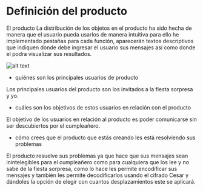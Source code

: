 ﻿# Definición del producto
El producto 
La distribución de los objetos en el producto ha sido hecha de manera que el usuario pueda usarlos de 
manera intuitiva para ello he implementado pestañas para cada función, aparecerán textos  descriptivos que indiquen donde debe ingresar 
el usuario sus mensajes así como donde el podra visualizar sus resultados.

![alt text](https://imageshack.com/a/img921/2868/6CDjAk.png)


* quiénes son los principales usuarios de producto

Los principales usuarios del producto son los invitados a la fiesta sorpresa y yo.

* cuáles son los objetivos de estos usuarios en relación con el producto

El objetivo de los usuarios en relación al producto es poder comunicarse sin ser descubiertos
por el cumpleañero.

* cómo crees que el producto que estás creando les está resolviendo sus
  problemas

El producto resuelve sus problemas ya que hace que sus mensajes sean inintelegibles para el cumpleañero
como para cualquiera que los lee y no sabe de la fiesta sorpresa, como lo hace les permite encodificar
sus mensajes y también les permite decodificarlos usando el cifrado Cesar y dándoles la opción de elegir
con cuantos desplazamientos este se aplicará.